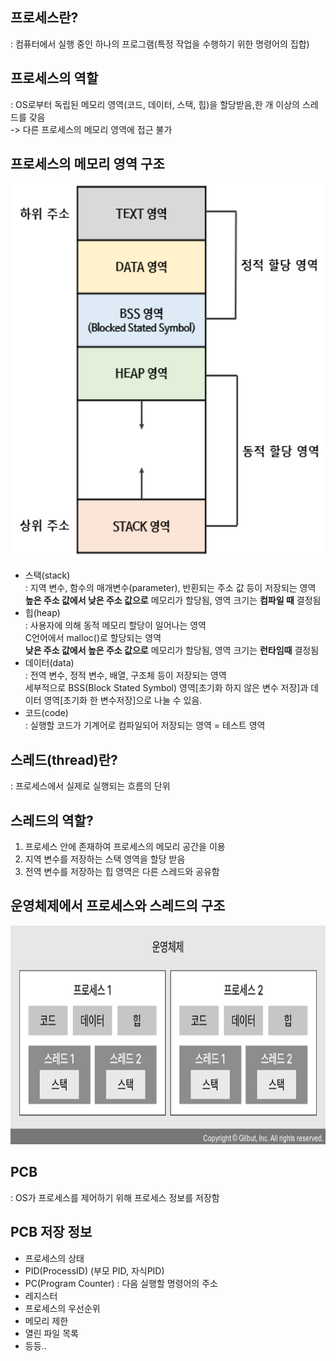 ## 프로세스란?   
: 컴퓨터에서 실행 중인 하나의 프로그램(특정 작업을 수행하기 위한 명령어의 집합)

## 프로세스의 역할   
: OS로부터 독립된 메모리 영역(코드, 데이터, 스택, 힙)을 할당받음,한 개 이상의 스레드를 갖음   
-> 다른 프로세스의 메모리 영역에 접근 불가      

## 프로세스의 메모리 영역 구조   
<img src="./processmemory.png" width="500px" height="600px" title="processmemory" alt="processmemory"></img><br/>   

- 스택(stack)   
: 지역 변수, 함수의 매개변수(parameter), 반횐되는 주소 값 등이 저장되는 영역   
**높은 주소 값에서 낮은 주소 값으로** 메모리가 할당됨, 영역 크기는 **컴파일 때** 결정됨   
- 힙(heap)   
: 사용자에 의해 동적 메모리 할당이 일어나는 영역   
C언어에서 malloc()로 할당되는 영역   
**낮은 주소 값에서 높은 주소 값으로** 메모리가 할당됨, 영역 크기는 **런타임때** 결정됨   
- 데이터(data)   
: 전역 변수, 정적 변수, 배열, 구조체 등이 저장되는 영역   
세부적으로 BSS(Block Stated Symbol) 영역[초기화 하지 않은 변수 저장]과 데이터 영역[초기화 한 변수저장]으로 나눌 수 있음.    
- 코드(code)   
: 실행할 코드가 기계어로 컴파일되어 저장되는 영역 = 테스트 영역   

## 스레드(thread)란?   
: 프로세스에서 실제로 실행되는 흐름의 단위   

## 스레드의 역할?   
1. 프로세스 안에 존재하여 프로세스의 메모리 공간을 이용   
2. 지역 변수를 저장하는 스택 영역을 할당 받음   
3. 전역 변수를 저장하는 힙 영역은 다른 스레드와 공유함   

## 운영체제에서 프로세스와 스레드의 구조   
<img src="./os_process_thread.jpg" width="700px" height="350px" title="os_process_thread" alt="os_process_thread"></img><br/>   

## PCB   
: OS가 프로세스를 제어하기 위해 프로세스 정보를 저장함   

## PCB 저장 정보   
- 프로세스의 상태   
- PID(ProcessID) (부모 PID, 자식PID)   
- PC(Program Counter) : 다음 실행할 명령어의 주소   
- 레지스터   
- 프로세스의 우선순위   
- 메모리 제한   
- 열린 파일 목록   
- 등등..   
